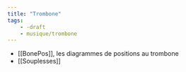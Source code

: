 ```yaml
---
title: "Trombone"
tags:
    - -draft
    - musique/trombone
---
```


- [[BonePos]], les diagrammes de positions au trombone
- [[Souplesses]]